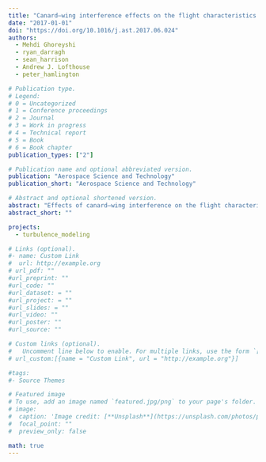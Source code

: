 ```yaml
---
title: "Canard–wing interference effects on the flight characteristics of a transonic passenger aircraft"
date: "2017-01-01"
doi: "https://doi.org/10.1016/j.ast.2017.06.024"
authors:
  - Mehdi Ghoreyshi
  - ryan_darragh
  - sean_harrison
  - Andrew J. Lofthouse
  - peter_hamlington

# Publication type.
# Legend:
# 0 = Uncategorized
# 1 = Conference proceedings
# 2 = Journal
# 3 = Work in progress
# 4 = Technical report
# 5 = Book
# 6 = Book chapter
publication_types: ["2"]

# Publication name and optional abbreviated version.
publication: "Aerospace Science and Technology"
publication_short: "Aerospace Science and Technology"

# Abstract and optional shortened version.
abstract: "Effects of canard–wing interference on the flight characteristics of a civilian transonic cruiser aircraft are examined using computational fluid dynamics (CFD) simulations, a vortex lattice solver, and wind tunnel measurements. These data sources are used to generate reduced-order aerodynamic models in the form of look-up tables that give longitudinal and lateral force and moment coefficients for different combinations of angle of attack, Mach number, side-slip angle, and canard deflection angle. Flight characteristics from CFD simulations and the vortex lattice solver are compared with wind tunnel measurements in order to determine model accuracy for both static and dynamic flight conditions. Static cases are examined at a Mach number of 0.1 for two different canard positions using an overset grid approach. Cases considered include canard deflections of $-30^{\\circ}$, $-10^{\\circ}$, $0^{\\circ}$, and $10^{\\circ}$ at angles of attack ranging from $-4^{\\circ}$ to $30^{\\circ}$ and for sideslip angles of $-6^{\\circ}$ and $6^{\\circ}$. Dynamic cases are examined for aircraft oscillations about mean angles of attack of $0^{\\circ}$ to $10^{\\circ}$, with a motion frequency of 1 Hz and an amplitude of $0.5^{\\circ}$. The results indicate that both static and dynamic aerodynamic predictions from CFD simulations are in good agreement with experiments over the range of conditions considered. The vortex lattice solver, by contrast, cannot predict vortical flows formed over the wing and canard surfaces, resulting in poorer agreement with experimental data. The CFD-based reduced order aerodynamic model is then used to investigate trim settings and handling qualities of two different canard designs. Results show that positioning the canard surface of the transonic cruiser closer to the wing requires less canard deflection and thrust force to trim the aircraft."
abstract_short: ""

projects:
  - turbulence_modeling

# Links (optional).
#- name: Custom Link
#  url: http://example.org
# url_pdf: ""
#url_preprint: ""
#url_code: ""
#url_dataset: = ""
#url_project: = ""
#url_slides: = ""
#url_video: ""
#url_poster: ""
#url_source: ""

# Custom links (optional).
#   Uncomment line below to enable. For multiple links, use the form `[{...}, {...}, {...}]`.
# url_custom:[{name = "Custom Link", url = "http://example.org"}]

#tags:
#- Source Themes

# Featured image
# To use, add an image named `featured.jpg/png` to your page's folder.
# image:
#  caption: 'Image credit: [**Unsplash**](https://unsplash.com/photos/pLCdAaMFLTE)'
#  focal_point: ""
#  preview_only: false

math: true
---
```

